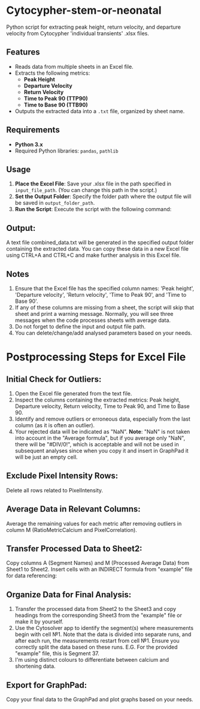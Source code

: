 # Cytocypher-stem-or-neonatal
Python script for extracting peak height, return velocity, and departure velocity from Cytocypher 'individual transients' .xlsx files.

## Features
- Reads data from multiple sheets in an Excel file.
- Extracts the following metrics:
  - **Peak Height**
  - **Departure Velocity**
  - **Return Velocity**
  - **Time to Peak 90 (TTP90)**
  - **Time to Base 90 (TTB90)**
- Outputs the extracted data into a `.txt` file, organized by sheet name.

## Requirements
- **Python 3.x**
- Required Python libraries: `pandas`, `pathlib`

## Usage

1. **Place the Excel File**: Save your .xlsx file in the path specified in `input_file_path`. (You can change this path in the script.)
2. **Set the Output Folder**: Specify the folder path where the output file will be saved in `output_folder_path`.
3. **Run the Script**: Execute the script with the following command:

## Output: 

A text file combined_data.txt will be generated in the specified output folder containing the extracted data. You can copy these data in a new Excel file using CTRL+A and CTRL+C and make further analysis in this Excel file. 

## Notes
1. Ensure that the Excel file has the specified column names: 'Peak height', 'Departure velocity', 'Return velocity', 'Time to Peak 90', and 'Time to Base 90'.
2. If any of these columns are missing from a sheet, the script will skip that sheet and print a warning message. Normally, you will see three messages when the code processes sheets with average data. 
3. Do not forget to define the input and output file path.
4. You can delete/change/add analysed parameters based on your needs.

# **Postprocessing Steps for Excel File**
## **Initial Check for Outliers:**

1. Open the Excel file generated from the text file.
2. Inspect the columns containing the extracted metrics: Peak height, Departure velocity, Return velocity, Time to Peak 90, and Time to Base 90.
3. Identify and remove outliers or erroneous data, especially from the last column (as it is often an outlier).
4. Your rejected data will be indicated as "NaN". **Note**: "NaN" is not taken into account in the "Average formula", but if you average only "NaN", there will be "#DIV/0!", which is acceptable and will not be used in subsequent analyses since when you copy it and insert in GraphPad it will be just an empty cell.

## **Exclude Pixel Intensity Rows:**
Delete all rows related to PixelIntensity.

## **Average Data in Relevant Columns:**
Average the remaining values for each metric after removing outliers in column M (RatioMetricCalcium and PixelCorrelation).

## **Transfer Processed Data to Sheet2:**
Copy columns A (Segment Names) and M (Processed Average Data) from Sheet1 to Sheet2.
Insert cells with an INDIRECT formula from "example" file for data referencing:

## **Organize Data for Final Analysis:**

1. Transfer the processed data from Sheet2 to the Sheet3 and copy headings from the corresponding Sheet3 from the "example" file or make it by yourself. 
2. Use the Cytosolver app to identify the segment(s) where measurements begin with cell №1. Note that the data is divided into separate runs, and after each run, the measurements restart from cell №1. Ensure you correctly split the data based on these runs.
E.G. For the provided "example" file, this is Segment 37.
3. I'm using distinct colours to differentiate between calcium and shortening data.

## **Export for GraphPad:**
Copy your final data to the GraphPad and plot graphs based on your needs.
